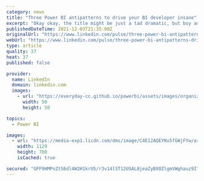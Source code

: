 ```yaml
---
category: news
title: "Three Power BI antipatterns to drive your BI developer insane"
excerpt: "Okay okay, the title might be just a tad dramatic, but boy am I tired of having to explain/debunk these antipatterns. Speaking of antipatterns, I'm a huge fan of the SQL antipatterns book by Bill Karwin,"
publishedDateTime: 2021-12-03T21:35:00Z
originalUrl: "https://www.linkedin.com/pulse/three-power-bi-antipatterns-drive-your-developer-hannibalsen-olsen"
webUrl: "https://www.linkedin.com/pulse/three-power-bi-antipatterns-drive-your-developer-hannibalsen-olsen"
type: article
quality: 37
heat: 37
published: false

provider:
  name: LinkedIn
  domain: linkedin.com
  images:
    - url: "https://everyday-cc.github.io/powerbi/assets/images/organizations/linkedin.com-50x50.jpg"
      width: 50
      height: 50

topics:
  - Power BI

images:
  - url: "https://media-exp1.licdn.com/dms/image/C4E12AQEYNv5fGWjFYw/article-cover_image-shrink_720_1280/0/1638565289885?e=1643846400&v=beta&t=Dkd8wylqZS-X9AFn-w3JVJ3LbrCVg_Kzz34_ner3JvQ"
    width: 1129
    height: 700
    isCached: true

secured: "GPF9HMPnZtS6dl4W2H1krU5/r3v14lST12USAL8jeaZyBXOZlgmVWghauz9ITtBU9Slbm4GFXouhe86pq7BtvbYe3S5taq3b/rEW3UK66Bo2WPLpZmsn9kSkCZmKB0I2A87+tN+xubkSPozmf7nOANpeR8gvPPJL7beZmfQ7nNzjB5+sN7t8SOLHbklwmdyaW0FnILbUGgPG7nWyEQpBPpUN+H/h0e8yx/GgzAdD8qKQRE0o7Lm46wYSblKP19e+KvjAKaewiTiitKtZCmMfMTIyWpxkY0tSv2tdcplkIy+ogpSesOM07eY4706W2rtY6BJhS7z+5BlOfABLgu+3pMwbfWqh0q6NVYYwLNOYhmg=;4bw//b90JoxP6RN91Tpkyg=="
---
```



